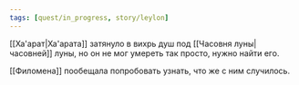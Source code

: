 ```yaml
---
tags: [quest/in_progress, story/leylon]
---
```


[[Ха'арат|Ха'арата]] затянуло в вихрь душ под [[Часовня луны|часовней]] луны, но он не мог умереть так просто, нужно найти его.

[[Филомена]] пообещала попробовать узнать, что же с ним случилось.
